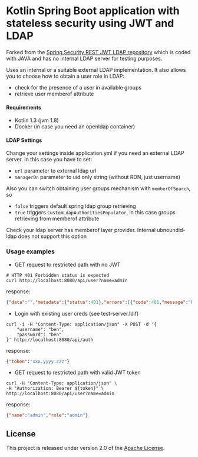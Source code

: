 # Kotlin Spring Boot application with stateless security using JWT and LDAP 
Forked from the [Spring Security REST JWT LDAP repository](https://github.com/SNCF-SIV/spring-security-rest-jwt-ldap) which is coded with JAVA and has no internal LDAP server for testing purposes.

Uses an internal or a suitable external LDAP implementation. It also allows you to choose how to obtain a user role in LDAP: 
- check for the presence of a user in available groups
- retrieve user memberof attribute

#### Requirements
 * Kotlin 1.3 (jvm 1.8)
 * Docker (in case you need an openldap container)

#### LDAP Settings
Change your settings inside application.yml if you need an external LDAP server. In this case you have to set:
- `url` parameter to external ldap url
- `managerDn` parameter to uid only string (without RDN, just username)

Also you can switch obtaining user groups mechanism with `memberOfSearch`, so
- `false` triggers default spring ldap group retrieving
- `true` triggers `CustomLdapAuthoritiesPopulator`, in this case groups retrieving from memberof attribute

Check your ldap server has memberof layer provider. Internal ubnoundid-ldap does not support this option



### Usage examples
- GET request to restricted path with no JWT
```shell script
# HTTP 401 Forbidden status is expected
curl http://localhost:8080/api/user?name=admin
```
response:
```json
{"data":"","metadata":{"status":401},"errors":[{"code":401,"message":"Full authentication is required to access this resource","detail":""}]}
```
- Login with existing user creds (see test-server.ldif)
```shell script
curl -i -H "Content-Type: application/json" -X POST -d '{
    "username": "ben",
    "password": "ben"
}' http://localhost:8080/api/auth
```
response:
```json
{"token":"xxx.yyyy.zzz"}
```
- GET request to restricted path with valid JWT token
```shell script
curl -H "Content-Type: application/json" \
-H "Authorization: Bearer ${token}" \
http://localhost:8080/api/user?name=admin
```
response:
```json
{"name":"admin","role":"admin"}
```

## License

This project is released under version 2.0 of the
[Apache License](http://www.apache.org/licenses/LICENSE-2.0).
